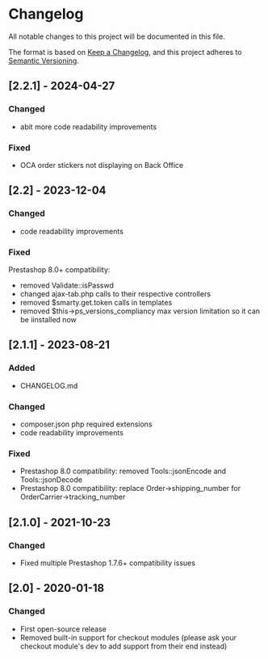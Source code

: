 # Changelog

All notable changes to this project will be documented in this file.

The format is based on [Keep a Changelog](https://keepachangelog.com/en/1.0.0/),
and this project adheres to [Semantic Versioning](https://semver.org/spec/v2.0.0.html).


## [2.2.1] - 2024-04-27

### Changed
- abit more code readability improvements

### Fixed
- OCA order stickers not displaying on Back Office


## [2.2] - 2023-12-04

### Changed
- code readability improvements

### Fixed
Prestashop 8.0+ compatibility:
- removed  Validate::isPasswd
- changed ajax-tab.php calls to their respective controllers
- removed $smarty.get.token calls in templates
- removed $this->ps_versions_compliancy max version limitation so it can be iinstalled now


## [2.1.1] - 2023-08-21

### Added
- CHANGELOG.md

### Changed

- composer.json php required extensions
- code readability improvements

### Fixed
- Prestashop 8.0 compatibility: removed  Tools::jsonEncode and Tools::jsonDecode
- Prestashop 8.0 compatibility: replace Order->shipping_number for OrderCarrier->tracking_number


## [2.1.0] - 2021-10-23

### Changed
- Fixed multiple Prestashop 1.7.6+ compatibility issues


## [2.0] - 2020-01-18

### Changed
- First open-source release
- Removed built-in support for checkout modules (please ask your checkout module's dev to add support from their end instead) 